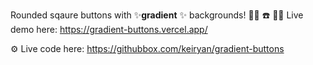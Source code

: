 Rounded sqaure buttons with ✨**gradient** ✨ backgrounds! 🌈
☎️
🧑‍💻 Live demo here: https://gradient-buttons.vercel.app/

⚙️ Live code here: https://githubbox.com/keiryan/gradient-buttons
